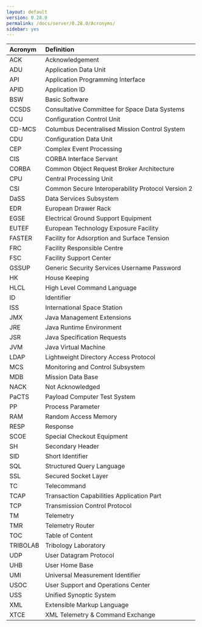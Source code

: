 ```yaml
---
layout: default
version: 0.28.0
permalink: /docs/server/0.28.0/Acronyms/
sidebar: yes
---
```




|Acronym|Definition|
|:---|:---|
|ACK|Acknowledgement|
|ADU|Application Data Unit|
|API|Application Programming Interface|
|APID|Application ID|
|BSW|Basic Software |
|CCSDS|Consultative Committee for Space Data Systems|
|CCU|Configuration Control Unit|
|CD-MCS|Columbus Decentralised Mission Control System|
|CDU|Configuration Data Unit|
|CEP|Complex Event Processing|
|CIS|CORBA Interface Servant|
|CORBA|Common Object Request Broker Architecture|
|CPU|Central Processing Unit|
|CSI|Common Secure Interoperability Protocol Version 2|
|DaSS|Data Services Subsystem|
|EDR|European Drawer Rack|
|EGSE|Electrical Ground Support Equipment|
|EUTEF|European Technology Exposure Facility|
|FASTER|Facility for Adsorption and Surface Tension|
|FRC|Facility Responsible Centre|
|FSC|Facility Support Center|
|GSSUP|Generic Security Services Username Password|
|HK|House Keeping|
|HLCL|High Level Command Language|
|ID|Identifier|
|ISS|International Space Station|
|JMX|Java Management Extensions|
|JRE|Java Runtime Environment|
|JSR|Java Specification Requests|
|JVM|Java Virtual Machine|
|LDAP|Lightweight Directory Access Protocol|
|MCS|Monitoring and Control Subsystem|
|MDB|Mission Data Base|
|NACK|Not Acknowledged|
|PaCTS|Payload Computer Test System|
|PP|Process Parameter|
|RAM|Random Access Memory|
|RESP|Response|
|SCOE|Special Checkout Equipment|
|SH|Secondary Header|
|SID|Short Identifier|
|SQL|Structured Query Language|
|SSL|Secured Socket Layer|
|TC|Telecommand|
|TCAP|Transaction Capabilities Application Part|
|TCP|Transmission Control Protocol|
|TM|Telemetry|
|TMR|Telemetry Router|
|TOC|Table of Content|
|TRIBOLAB|Tribology Laboratory|
|UDP|User Datagram Protocol|
|UHB|User Home Base|
|UMI|Universal Measurement Identifier|
|USOC|User Support and Operations Center|
|USS|Unified Synoptic System|
|XML|Extensible Markup Language|
|XTCE|XML Telemetry & Command Exchange|


